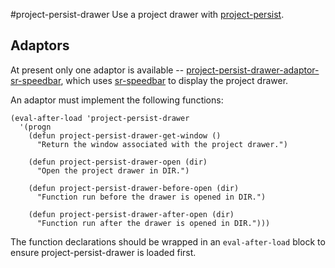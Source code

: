 #project-persist-drawer
Use a project drawer with [project-persist](https://github.com/rdallasgray/project-persist).

## Adaptors
At present only one adaptor is available --
[project-persist-drawer-adaptor-sr-speedbar](https://github.com/rdallasgray/project-persist-drawer-adaptor-sr-speedbar),
which uses [sr-speedbar](https://github.com/emacsmirror/sr-speedbar)
to display the project drawer.

An adaptor must implement the following functions:
```elisp
(eval-after-load 'project-persist-drawer
  '(progn
    (defun project-persist-drawer-get-window ()
      "Return the window associated with the project drawer.")

    (defun project-persist-drawer-open (dir)
      "Open the project drawer in DIR.")

    (defun project-persist-drawer-before-open (dir)
      "Function run before the drawer is opened in DIR.")

    (defun project-persist-drawer-after-open (dir)
      "Function run after the drawer is opened in DIR.")))
```

The function declarations should be wrapped in an `eval-after-load` block to ensure project-persist-drawer is loaded first.
